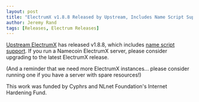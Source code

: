 ```yaml
---
layout: post
title: "ElectrumX v1.8.8 Released by Upstream, Includes Name Script Support"
author: Jeremy Rand
tags: [Releases, Electrum Releases]
---
```


[Upstream ElectrumX](https://github.com/kyuupichan/electrumx) has released v1.8.8, which includes [name script support]({{site.baseurl}}2018/10/25/electrumx-name-scripts-merged.html).  If you run a Namecoin ElectrumX server, please consider upgrading to the latest ElectrumX release.

(And a reminder that we need more ElectrumX instances... please consider running one if you have a server with spare resources!)

This work was funded by Cyphrs and NLnet Foundation's Internet Hardening Fund.
